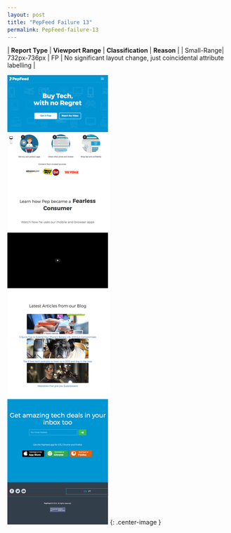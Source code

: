 ```yaml
---
layout: post
title: "PepFeed Failure 13"
permalink: PepFeed-failure-13
---
```

| **Report Type** | **Viewport Range** | **Classification** | **Reason** |
| Small-Range| 732px-736px | FP | No significant layout change, just coincidental attribute labelling | 

![Screenshot of the fault](../assets/images/PepFeed/fault13/smallrangeWidth734.png){: .center-image }